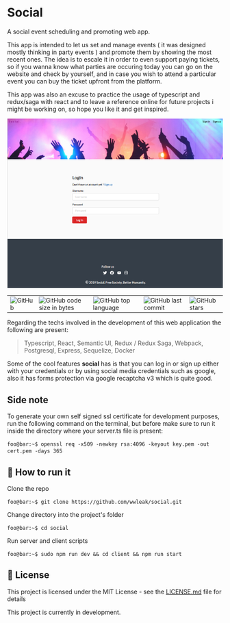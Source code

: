 # Social
A social event scheduling and promoting web app.

This app is intended to let us set and manage events ( it was designed mostly thinking in party events ) and promote them by showing the most recent ones. The idea is to escale it in order to even support paying tickets, so if you wanna know what parties are occuring today you can go on the website and check by yourself, and in case you wish to attend a particular event you can buy the ticket upfront from the platform.

This app was also an excuse to practice the usage of typescript and redux/saga with react and to leave a reference online for future projects i might be working on, so hope you like it and get inspired.

<p align="center">
  <img src="./client/social.png" alt="snapshot" />  
</p>

<table border="0" cellspacing="0" cellpadding="0" style="border-collapse: collapse; border: none;">
  <tr>
    <td><img alt="GitHub" src="https://img.shields.io/github/license/wwleak/social?style=for-the-badge"></td>
    <td><img alt="GitHub code size in bytes" src="https://img.shields.io/github/languages/code-size/wwleak/social?style=for-the-badge"></td>
    <td><img alt="GitHub top language" src="https://img.shields.io/github/languages/top/wwleak/social?style=for-the-badge"></td>
    <td><img alt="GitHub last commit" src="https://img.shields.io/github/last-commit/wwleak/social?style=for-the-badge"></td>
    <td><img alt="GitHub stars" src="https://img.shields.io/github/stars/wwleak/social?style=for-the-badge"></td>
  </tr>
</table>

Regarding the techs involved in the development of this web application the following are present:

<blockquote>
  Typescript, React, Semantic UI, Redux / Redux Saga, Webpack, Postgresql, Express, Sequelize, Docker
</blockquote>

Some of the cool features **social** has is that you can log in or sign up either with your credentials or by using social media credentials such as google, also it has forms protection via google recaptcha v3 which is quite good.

## Side note
To generate your own self signed ssl certificate for development purposes, run the following command on the terminal, but before make sure to run it inside the directory where your server.ts file is present:

```console
foo@bar:~$ openssl req -x509 -newkey rsa:4096 -keyout key.pem -out cert.pem -days 365
```

## :rocket: How to run it

Clone the repo

```console
foo@bar:~$ git clone https://github.com/wwleak/social.git
```
Change directory into the project's folder

```console
foo@bar:~$ cd social
```

Run server and client scripts

```console
foo@bar:~$ sudo npm run dev && cd client && npm run start
```

## :pushpin: License

This project is licensed under the MIT License - see the [LICENSE.md](LICENSE.md) file for details

This project is currently in development.
